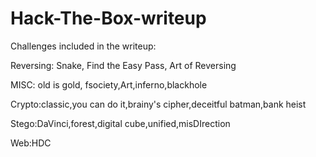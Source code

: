 # Hack-The-Box-writeup

Challenges included in the writeup:

Reversing: Snake, Find the Easy Pass, Art of Reversing


MISC: old is gold, fsociety,Art,inferno,blackhole


Crypto:classic,you can do it,brainy's cipher,deceitful batman,bank heist


Stego:DaVinci,forest,digital cube,unified,misDIrection


Web:HDC

